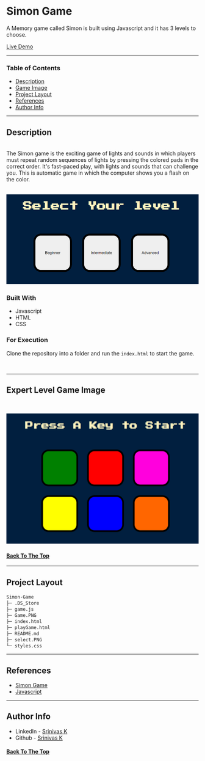 # Simon Game
 A Memory game called Simon is built using Javascript and it has 3 levels to choose. 


[Live Demo](https://srinivaskool.github.io/Simon-Game/)

---

### Table of Contents

- [Description](#description)
- [Game Image](#Expert-Level-Game-Image)
- [Project Layout](#project-layout)
- [References](#references)
- [Author Info](#author-info)

---

## Description

<br>
The Simon game is the exciting game of lights and sounds in which players must repeat random sequences of lights by pressing the colored pads in the correct order. It's fast-paced play, with lights and sounds that can challenge you. This is automatic game in which the computer shows you a flash on the color.
<br>
<br>
<p align="center">
  <img  src="select.PNG" > 
  
</p>

### Built With

- Javascript
- HTML
- CSS

### For Execution

Clone the repository into a folder and run the `index.html` to start the game.

<br>

---

## Expert Level Game Image

  <br/>

<p align="center">
  <img  src="Game.PNG" > 
  
</p>


#### [Back To The Top](#Simon-Game)

---

## Project Layout

```
Simon-Game
├─ .DS_Store
├─ game.js
├─ Game.PNG
├─ index.html
├─ playGame.html
├─ README.md
├─ select.PNG
└─ styles.css

```

---

## References

- [Simon Game](https://en.wikipedia.org/wiki/Simon_(game))
- [Javascript](https://www.javascript.com/)

---

## Author Info

- LinkedIn - [Srinivas K](https://www.linkedin.com/in/srinivas-konduri/)
- Github - [Srinivas K](https://github.com/srinivaskool)

#### [Back To The Top](#Simon-Game)




